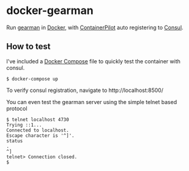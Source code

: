 # docker-gearman

Run [gearman](http://gearman.org/) in [Docker](https://docs.docker.com/engine/), with [ContainerPilot](https://www.joyent.com/containerpilot) auto registering to [Consul](https://www.consul.io/).

## How to test

I've included a [Docker Compose](https://docs.docker.com/compose/) file to quickly test the container with consul.

```shell
$ docker-compose up
```

To verify consul registration, navigate to http://localhost:8500/

You can even test the gearman server using the simple telnet based protocol

```shell
$ telnet localhost 4730
Trying ::1...
Connected to localhost.
Escape character is '^]'.
status
.
^]
telnet> Connection closed.
$
```
